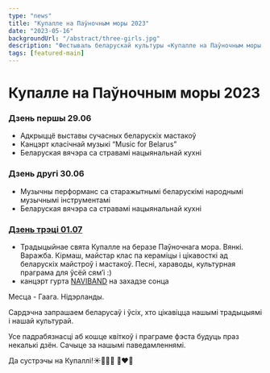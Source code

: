 ```yaml
---
type: "news"
title: "Купалле на Паўночным моры 2023"
date: "2023-05-16"
backgroundUrl: "/abstract/three-girls.jpg"
description: "Фестываль беларускай культуры «Купалле на Паўночным моры 2023»"
tags: [featured-main]
---
```


# Купалле на Паўночным моры 2023

### Дзень першы 29.06 
- Адкрыццё выставы сучасных беларускіх  мастакоў
- Канцэрт класічнай музыкі “Music for Belarus”
- Беларуская вячэра са стравамі нацыянальнай кухні

### Дзень другі 30.06
- Музычны перформанс са старажытнымі беларускімі народнымі музычнымі інструментамі
- Беларуская вячэра са стравамі нацыянальнай кухні

### [Дзень трэці 01.07](https://www.belarusians.nl/events/kupalle-2023-3) 
- Традыцыйнае свята  Купалле на беразе Паўночнага мора. Вянкі. Варажба. Кірмаш, майстар клас па кераміцы і цікавосткі ад беларускіх майстроў і мастакоў. Песні, хараводы, культурная праграма для ўсёй сям’і :)
- канцэрт гурта [NAVIBAND](https://www.instagram.com/naviband/) на захадзе сонца

Месца - Гаага. Нідэрланды. 

Сардэчна запрашаем беларусаў і ўсіх, хто цікавіцца нашымі традыцыямі і нашай культурай. 

Усе падрабязнасці аб кошце квіткоў і праграме фэста  будуць праз некалькі дзён. Сачыце за нашымі паведамленнямі.

Да сустрэчы на Купаллі!☀️🌾🌸🔥 🤍❤️🤍